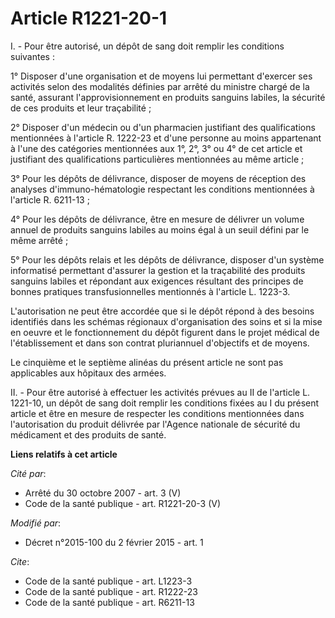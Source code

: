 # Article R1221-20-1

I. - Pour être autorisé, un dépôt de sang doit remplir les conditions suivantes : 

1° Disposer d'une organisation et de moyens lui permettant d'exercer ses activités selon des modalités définies par arrêté du
ministre chargé de la santé, assurant l'approvisionnement en produits sanguins labiles, la sécurité de ces produits et leur
traçabilité ; 

2° Disposer d'un médecin ou d'un pharmacien justifiant des qualifications mentionnées à l'article R. 1222-23 et d'une
personne au moins appartenant à l'une des catégories mentionnées aux 1°, 2°, 3° ou 4° de cet article et justifiant des
qualifications particulières mentionnées au même article ; 

3° Pour les dépôts de délivrance, disposer de moyens de réception des analyses d'immuno-hématologie respectant les conditions
mentionnées à l'article R. 6211-13 ; 

4° Pour les dépôts de délivrance, être en mesure de délivrer un volume annuel de produits sanguins labiles au moins égal à un
seuil défini par le même arrêté ; 

5° Pour les dépôts relais et les dépôts de délivrance, disposer d'un système informatisé permettant d'assurer la gestion et
la traçabilité des produits sanguins labiles et répondant aux exigences résultant des principes de bonnes pratiques
transfusionnelles mentionnés à l'article L. 1223-3.

L'autorisation ne peut être accordée que si le dépôt répond à des besoins identifiés dans les schémas régionaux
d'organisation des soins et si la mise en oeuvre et le fonctionnement du dépôt figurent dans le projet médical de
l'établissement et dans son contrat pluriannuel d'objectifs et de moyens. 

Le cinquième et le septième alinéas du présent article ne sont pas applicables aux hôpitaux des armées.

II. - Pour être autorisé à effectuer les activités prévues au II de l'article L. 1221-10, un dépôt de sang doit remplir les
conditions fixées au I du présent article et être en mesure de respecter les conditions mentionnées dans l'autorisation du
produit délivrée par l'Agence nationale de sécurité du médicament et des produits de santé.

**Liens relatifs à cet article**

_Cité par_:

  - Arrêté du 30 octobre 2007 - art. 3 (V)
  - Code de la santé publique - art. R1221-20-3 (V)

_Modifié par_:

  - Décret n°2015-100 du 2 février 2015 - art. 1

_Cite_:

  - Code de la santé publique - art. L1223-3
  - Code de la santé publique - art. R1222-23
  - Code de la santé publique - art. R6211-13
